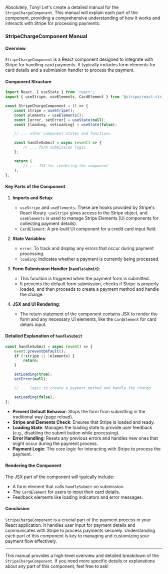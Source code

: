 Absolutely, Tony! Let's create a detailed manual for the `StripeChargeComponent`. This manual will explain each part of the component, providing a comprehensive understanding of how it works and interacts with Stripe for processing payments.

### StripeChargeComponent Manual

#### Overview
`StripeChargeComponent` is a React component designed to integrate with Stripe for handling card payments. It typically includes form elements for card details and a submission handler to process the payment.

#### Component Structure
```javascript
import React, { useState } from 'react';
import { useStripe, useElements, CardElement } from '@stripe/react-stripe-js';

const StripeChargeComponent = () => {
    const stripe = useStripe();
    const elements = useElements();
    const [error, setError] = useState(null);
    const [loading, setLoading] = useState(false);

    // ... other component states and functions

    const handleSubmit = async (event) => {
        // ... form submission logic
    };

    return (
        // ... JSX for rendering the component
    );
};
```

#### Key Parts of the Component

1. **Imports and Setup**:
   - `useStripe` and `useElements`: These are hooks provided by Stripe's React library. `useStripe` gives access to the Stripe object, and `useElements` is used to manage Stripe Elements (UI components for collecting payment details).
   - `CardElement`: A pre-built UI component for a credit card input field.

2. **State Variables**:
   - `error`: To track and display any errors that occur during payment processing.
   - `loading`: Indicates whether a payment is currently being processed.

3. **Form Submission Handler (`handleSubmit`)**:
   - This function is triggered when the payment form is submitted.
   - It prevents the default form submission, checks if Stripe is properly loaded, and then proceeds to create a payment method and handle the charge.

4. **JSX and UI Rendering**:
   - The return statement of the component contains JSX to render the form and any necessary UI elements, like the `CardElement` for card details input.

#### Detailed Explanation of `handleSubmit`

```javascript
const handleSubmit = async (event) => {
    event.preventDefault();
    if (!stripe || !elements) {
        return;
    }

    setLoading(true);
    setError(null);

    // ... logic to create a payment method and handle the charge

    setLoading(false);
};
```

- **Prevent Default Behavior**: Stops the form from submitting in the traditional way (page reload).
- **Stripe and Elements Check**: Ensures that Stripe is loaded and ready.
- **Loading State**: Manages the loading state to provide user feedback (e.g., disabling the submit button while processing).
- **Error Handling**: Resets any previous errors and handles new ones that might occur during the payment process.
- **Payment Logic**: The core logic for interacting with Stripe to process the payment.

#### Rendering the Component

The JSX part of the component will typically include:
- A form element that calls `handleSubmit` on submission.
- The `CardElement` for users to input their card details.
- Feedback elements like loading indicators and error messages.

#### Conclusion

`StripeChargeComponent` is a crucial part of the payment process in your React application. It handles user input for payment details and communicates with Stripe to process payments securely. Understanding each part of this component is key to managing and customizing your payment flow effectively.

---

This manual provides a high-level overview and detailed breakdown of the `StripeChargeComponent`. If you need more specific details or explanations about any part of this component, feel free to ask!